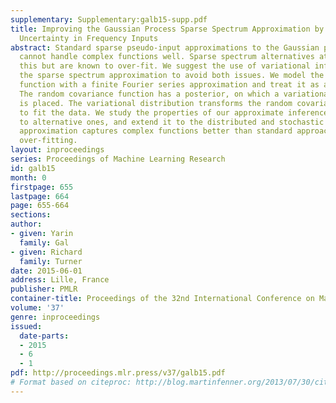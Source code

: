 ```yaml
---
supplementary: Supplementary:galb15-supp.pdf
title: Improving the Gaussian Process Sparse Spectrum Approximation by Representing
  Uncertainty in Frequency Inputs
abstract: Standard sparse pseudo-input approximations to the Gaussian process (GP)
  cannot handle complex functions well. Sparse spectrum alternatives attempt to answer
  this but are known to over-fit. We suggest the use of variational inference for
  the sparse spectrum approximation to avoid both issues. We model the covariance
  function with a finite Fourier series approximation and treat it as a random variable.
  The random covariance function has a posterior, on which a variational distribution
  is placed. The variational distribution transforms the random covariance function
  to fit the data. We study the properties of our approximate inference, compare it
  to alternative ones, and extend it to the distributed and stochastic domains. Our
  approximation captures complex functions better than standard approaches and avoids
  over-fitting.
layout: inproceedings
series: Proceedings of Machine Learning Research
id: galb15
month: 0
firstpage: 655
lastpage: 664
page: 655-664
sections: 
author:
- given: Yarin
  family: Gal
- given: Richard
  family: Turner
date: 2015-06-01
address: Lille, France
publisher: PMLR
container-title: Proceedings of the 32nd International Conference on Machine Learning
volume: '37'
genre: inproceedings
issued:
  date-parts:
  - 2015
  - 6
  - 1
pdf: http://proceedings.mlr.press/v37/galb15.pdf
# Format based on citeproc: http://blog.martinfenner.org/2013/07/30/citeproc-yaml-for-bibliographies/
---
```

